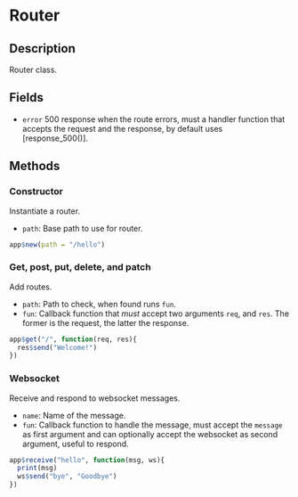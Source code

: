 # Router

## Description

Router class.

## Fields

- `error` 500 response when the route errors, must a handler function that accepts the request and the response, by default uses [response_500()].

## Methods

### Constructor

Instantiate a router.

- `path`: Base path to use for router.

```r
app$new(path = "/hello")
```

### Get, post, put, delete, and patch 

Add routes.

- `path`: Path to check, when found runs `fun`.
- `fun`: Callback function that _must_ accept two arguments `req`, and `res`. The former is the request, the latter the response.

```r
app$get("/", function(req, res){
  res$send("Welcome!")
})
```

### Websocket

Receive and respond to websocket messages.

- `name`: Name of the message.
- `fun`: Callback function to handle the message, must accept the `message` as first argument and can optionally accept the websocket as second argument, useful to respond.

```r
app$receive("hello", function(msg, ws){
  print(msg)
  ws$send("bye", "Goodbye")
})
```
